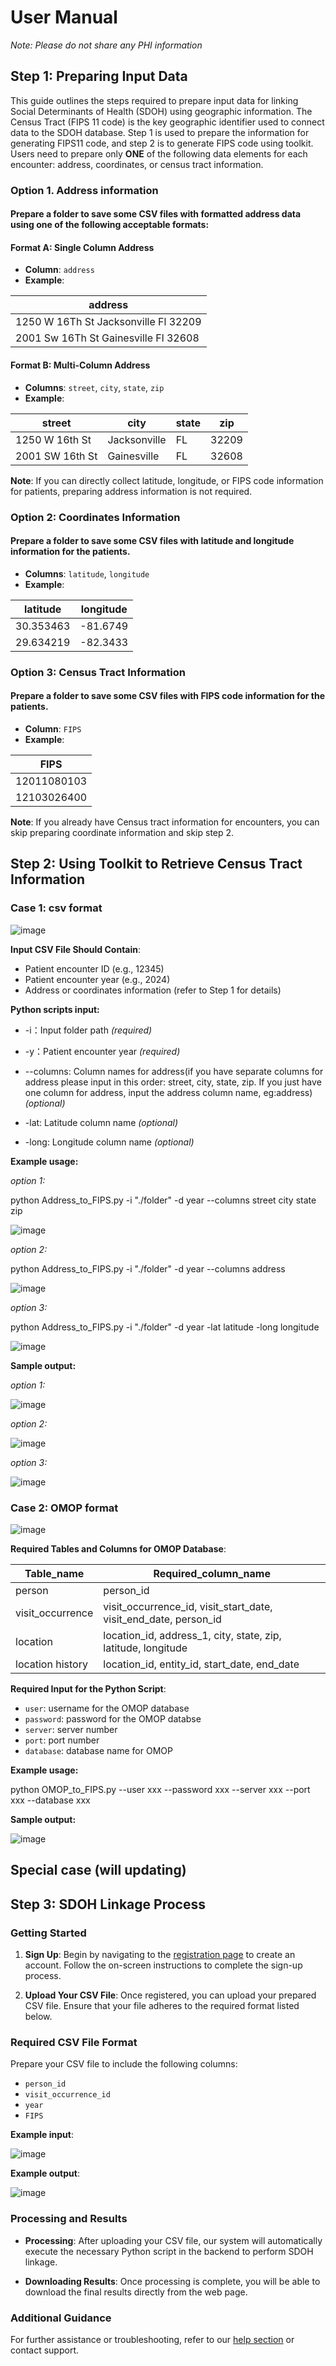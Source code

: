 # User Manual
*Note: Please do not share any PHI information*

## Step 1: Preparing Input Data

This guide outlines the steps required to prepare input data for linking Social Determinants of Health (SDOH) using geographic information. The Census Tract (FIPS 11 code) is the key geographic identifier used to connect data to the SDOH database. Step 1 is used to prepare the information for generating FIPS11 code, and step 2 is to generate FIPS code using toolkit. Users need to prepare only **ONE** of the following data elements for each encounter: address, coordinates, or census tract information.

### Option 1. Address information 
#### Prepare a folder to save some CSV files with formatted address data using one of the following acceptable formats:
#### Format A: Single Column Address
- **Column**: `address`
- **Example**:
   
| address |
|----------|
| 1250 W 16Th St Jacksonville Fl 32209 |
|2001 Sw 16Th St Gainesville Fl 32608 | 

#### Format B: Multi-Column Address
- **Columns**: `street`, `city`, `state`, `zip`
- **Example**:
   
| street | city | state | zip |
|----------|----------|----------|----------|
| 1250 W 16th St | Jacksonville | FL | 32209 |
| 2001 SW 16th St | Gainesville | FL | 32608 |

**Note**: If you can directly collect latitude, longitude, or FIPS code information for patients, preparing address information is not required.

### Option 2: Coordinates Information 
#### Prepare a folder to save some CSV files with latitude and longitude information for the patients.
- **Columns**: `latitude`, `longitude`
- **Example**:

| latitude | longitude |
|----------|----------|
| 30.353463 | -81.6749 |
| 29.634219 | -82.3433 |


### Option 3: Census Tract Information

####  Prepare a folder to save some CSV files with FIPS code information for the patients.
- **Column**: `FIPS`
- **Example**:

| FIPS |
|----------|
| 12011080103 |
| 12103026400 | 


**Note**:  If you already have Census tract information for encounters, you can skip preparing coordinate information and skip step 2.

## Step 2: Using Toolkit to Retrieve Census Tract Information
### Case 1: csv format

![image](https://github.com/user-attachments/assets/a1c5b366-dd78-4173-8ae7-33537e2a1bbc)

 **Input CSV File Should Contain**:
- Patient encounter ID (e.g., 12345)
- Patient encounter year (e.g., 2024)
- Address or coordinates information (refer to Step 1 for details)

**Python scripts input:**

- -i：Input folder path *(required)*

- -y：Patient encounter year  *(required)*

- --columns: Column names for address(if you have separate columns for address please input in this order: street, city, state, zip. If you just have one column for address, input the address column name, eg:address)  *(optional)*

- -lat: Latitude column name *(optional)*

- -long: Longitude column name *(optional)*

**Example usage:**

*option 1:*

python Address_to_FIPS.py -i "./folder" -d year --columns street city state zip

![image](https://github.com/user-attachments/assets/66be07b6-00e1-4ef6-844b-a1a8c27138b6)


*option 2:*

python Address_to_FIPS.py -i "./folder" -d year --columns address

![image](https://github.com/user-attachments/assets/3c0129da-7ce2-411d-9b6a-ea5d67532fac)


*option 3:*

python Address_to_FIPS.py -i "./folder" -d year -lat latitude -long longitude

![image](https://github.com/user-attachments/assets/345fc88a-5eac-4a49-88ee-d067a700b97c)


**Sample output:**

*option 1:*

![image](https://github.com/user-attachments/assets/58a055d5-d634-4d99-bac1-b3a6dd1db140)


*option 2:*

![image](https://github.com/user-attachments/assets/caea7ea3-bf40-46f2-8565-3689bcc24620)


*option 3:*

![image](https://github.com/user-attachments/assets/bbd9e960-ffdb-4c19-aa1e-fe929e8a3221)


### Case 2: OMOP format

![image](https://github.com/user-attachments/assets/79eacedc-e047-4e92-8b80-a67502c4b4e3)

 **Required Tables and Columns for OMOP Database**:

| Table_name | Required_column_name |
|----------|----------|
| person | person_id |
| visit_occurrence | visit_occurrence_id, visit_start_date, visit_end_date, person_id |
| location | location_id, address_1, city, state, zip, latitude, longitude |
| location history | location_id, entity_id, start_date, end_date |

 **Required Input for the Python Script**:
- `user`: username for the OMOP database
- `password`: password for the OMOP databse
- `server`: server number
- `port`: port number
- `database`: database name for OMOP

**Example usage:**

python OMOP_to_FIPS.py --user xxx --password xxx --server xxx --port xxx --database xxx

**Sample output:**

![image](https://github.com/user-attachments/assets/17d6285d-0491-418b-9e81-03bd19eccfc1)

## Special case (will updating)


## Step 3: SDOH Linkage Process

### Getting Started
1. **Sign Up**: Begin by navigating to the [registration page](#) to create an account. Follow the on-screen instructions to complete the sign-up process.

2. **Upload Your CSV File**: Once registered, you can upload your prepared CSV file. Ensure that your file adheres to the required format listed below.

### Required CSV File Format
Prepare your CSV file to include the following columns:
- `person_id`
- `visit_occurrence_id`
- `year`
- `FIPS`

**Example input**:

![image](https://github.com/user-attachments/assets/9e56aa19-7406-400a-9064-51852be48f37)


**Example output**:

![image](https://github.com/user-attachments/assets/39c02650-151b-4577-aa8f-38f8800bb223)




### Processing and Results
- **Processing**: After uploading your CSV file, our system will automatically execute the necessary Python script in the backend to perform SDOH linkage.
  
- **Downloading Results**: Once processing is complete, you will be able to download the final results directly from the web page.

### Additional Guidance
For further assistance or troubleshooting, refer to our [help section](#) or contact support.








     
